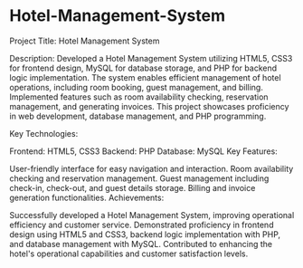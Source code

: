 # Hotel-Management-System
Project Title: Hotel Management System

Description:
Developed a Hotel Management System utilizing HTML5, CSS3 for frontend design, MySQL for database storage, and PHP for backend logic implementation. The system enables efficient management of hotel operations, including room booking, guest management, and billing. Implemented features such as room availability checking, reservation management, and generating invoices. This project showcases proficiency in web development, database management, and PHP programming.

Key Technologies:

Frontend: HTML5, CSS3
Backend: PHP
Database: MySQL
Key Features:

User-friendly interface for easy navigation and interaction.
Room availability checking and reservation management.
Guest management including check-in, check-out, and guest details storage.
Billing and invoice generation functionalities.
Achievements:

Successfully developed a Hotel Management System, improving operational efficiency and customer service.
Demonstrated proficiency in frontend design using HTML5 and CSS3, backend logic implementation with PHP, and database management with MySQL.
Contributed to enhancing the hotel's operational capabilities and customer satisfaction levels.




